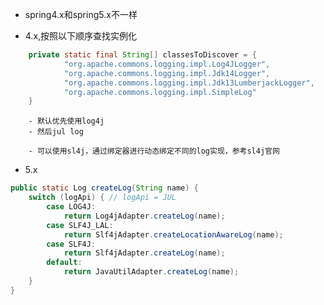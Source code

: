 - spring4.x和spring5.x不一样

- 4.x,按照以下顺序查找实例化
```java
    private static final String[] classesToDiscover = {
            "org.apache.commons.logging.impl.Log4JLogger",
            "org.apache.commons.logging.impl.Jdk14Logger",
            "org.apache.commons.logging.impl.Jdk13LumberjackLogger",
            "org.apache.commons.logging.impl.SimpleLog"
    }
```
        - 默认优先使用log4j
        - 然后jul log
        
        - 可以使用sl4j，通过绑定器进行动态绑定不同的log实现，参考sl4j官网

- 5.x

```java
public static Log createLog(String name) {
	switch (logApi) { // logApi = JUL
		case LOG4J:
			return Log4jAdapter.createLog(name);
		case SLF4J_LAL:
			return Slf4jAdapter.createLocationAwareLog(name);
		case SLF4J:
			return Slf4jAdapter.createLog(name);
		default:
			return JavaUtilAdapter.createLog(name);
	}
}

```
        